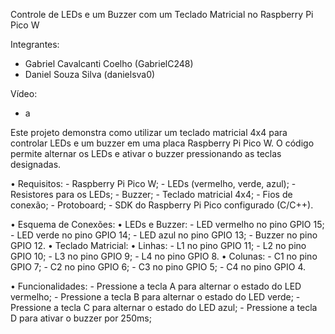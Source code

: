 Controle de LEDs e um Buzzer com um Teclado Matricial no Raspberry Pi Pico W

Integrantes:
- Gabriel Cavalcanti Coelho (GabrielC248)
- Daniel Souza Silva (danielsva0)
  
Vídeo:
- a

Este projeto demonstra como utilizar um teclado matricial 4x4 para controlar LEDs e um buzzer em uma placa Raspberry Pi Pico W. O código permite alternar os LEDs e ativar o buzzer pressionando as teclas designadas.

• Requisitos:
    - Raspberry Pi Pico W;
    - LEDs (vermelho, verde, azul);
    - Resistores para os LEDs;
    - Buzzer;
    - Teclado matricial 4x4;
    - Fios de conexão;
    - Protoboard;
    - SDK do Raspberry Pi Pico configurado (C/C++).

• Esquema de Conexões:
    • LEDs e Buzzer:
        - LED vermelho no pino GPIO 15;
        - LED verde no pino GPIO 14;
        - LED azul no pino GPIO 13;
        - Buzzer no pino GPIO 12.
    • Teclado Matricial:
        • Linhas:
            - L1 no pino GPIO 11;
            - L2 no pino GPIO 10;
            - L3 no pino GPIO 9;
            - L4 no pino GPIO 8.
        • Colunas:
            - C1 no pino GPIO 7;
            - C2 no pino GPIO 6;
            - C3 no pino GPIO 5;
            - C4 no pino GPIO 4.

• Funcionalidades:
    - Pressione a tecla A para alternar o estado do LED vermelho;
    - Pressione a tecla B para alternar o estado do LED verde;
    - Pressione a tecla C para alternar o estado do LED azul;
    - Pressione a tecla D para ativar o buzzer por 250ms;
